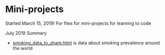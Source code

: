 # Mini-projects

Started March 15, 2019!
For files for mini-projects for learning to code

July 2019 Summary
+ [smoking_data_to_share.html](https://maraalexeev.github.io/Mini-projects/blob/master/smoking/smoking_data_to_share.html) is data about smoking prevalence around the world
